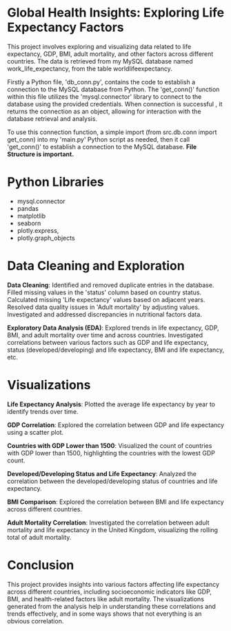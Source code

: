 # Global Health Insights: Exploring Life Expectancy Factors



This project involves exploring and visualizing data related to life expectancy, GDP, BMI, adult mortality, 
and other factors across different countries. 
The data is retrieved from my MySQL database named work_life_expectancy, from the table worldlifeexpectancy.


Firstly a Python file, 'db_conn.py', contains the code to establish a connection to the MySQL database from Python. 
The 'get_conn()' function within this file utilizes the 'mysql.connector' library to connect to the database using the provided credentials.
When connection is successful , it returns the connection as an object, allowing for interaction with the database retrieval and analysis.

To use this connection function, a simple import (from src.db.conn import get_conn) into my 'main.py' Python script as needed, 
then it call 'get_conn()' to establish a connection to the MySQL database. **File Structure is important.**


# Python Libraries
- mysql.connector
- pandas
- matplotlib
- seaborn
- plotly.express,
- plotly.graph_objects


# Data Cleaning and Exploration

**Data Cleaning**:
Identified and removed duplicate entries in the database.
Filled missing values in the 'status' column based on country status.
Calculated missing 'Life expectancy' values based on adjacent years.
Resolved data quality issues in 'Adult mortality' by adjusting values.
Investigated and addressed discrepancies in nutritional factors data.

**Exploratory Data Analysis (EDA)**:
Explored trends in life expectancy, GDP, BMI, and adult mortality over time and across countries.
Investigated correlations between various factors such as GDP and life expectancy, status (developed/developing) and life expectancy, BMI and life expectancy, etc.


# Visualizations

**Life Expectancy Analysis**:
Plotted the average life expectancy by year to identify trends over time.

**GDP Correlation**:
Explored the correlation between GDP and life expectancy using a scatter plot.

**Countries with GDP Lower than 1500**:
Visualized the count of countries with GDP lower than 1500, highlighting the countries with the lowest GDP count.

**Developed/Developing Status and Life Expectancy**:
Analyzed the correlation between the developed/developing status of countries and life expectancy.

**BMI Comparison**:
Explored the correlation between BMI and life expectancy across different countries.

**Adult Mortality Correlation**:
Investigated the correlation between adult mortality and life expectancy in the United Kingdom, visualizing the rolling total of adult mortality.

# Conclusion
This project provides insights into various factors affecting life expectancy across different countries, including socioeconomic indicators like GDP, BMI, and health-related factors like adult mortality.
The visualizations generated from the analysis help in understanding these correlations and trends effectively, and in some ways shows that not everything is an obvious correlation.

